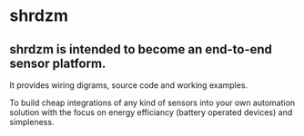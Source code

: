 # shrdzm

## shrdzm is intended to become an end-to-end sensor platform.
It provides wiring digrams, source code and working examples.

To build cheap integrations of any kind of sensors into your own automation solution with the focus on energy efficiancy (battery operated devices) and simpleness.
